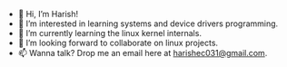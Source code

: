 - 👋 Hi, I’m Harish!
- 👀 I’m interested in learning systems and device drivers programming.
- 🌱 I’m currently learning the linux kernel internals.
- 💞️ I’m looking forward to collaborate on linux projects.
- 📫 Wanna talk? Drop me an email here at harishec031@gmail.com.

<!---
harish-kumar-97/harish-kumar-97 is a ✨ special ✨ repository because its `README.md` (this file) appears on your GitHub profile.
You can click the Preview link to take a look at your changes.
--->
